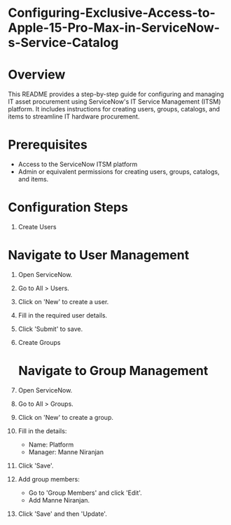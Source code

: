 # Configuring-Exclusive-Access-to-Apple-15-Pro-Max-in-ServiceNow-s-Service-Catalog
# Overview
  This README provides a step-by-step guide for configuring and managing IT asset procurement using ServiceNow's IT Service Management (ITSM) platform. It includes instructions for creating users, groups, catalogs, and items to streamline IT hardware procurement.
# Prerequisites
  - Access to the ServiceNow ITSM platform
  - Admin or equivalent permissions for creating users, groups, catalogs, and items.
# Configuration Steps

1. Create Users
# Navigate to User Management
1. Open ServiceNow.
2. Go to All > Users.
3. Click on 'New' to create a user.
4. Fill in the required user details.
5. Click 'Submit' to save.

2. Create Groups
   # Navigate to Group Management
1. Open ServiceNow.
2. Go to All > Groups.
3. Click on 'New' to create a group.
4. Fill in the details:
   - Name: Platform
   - Manager: Manne Niranjan
5. Click 'Save'.
6. Add group members:
   - Go to 'Group Members' and click 'Edit'.
   - Add Manne Niranjan.
7. Click 'Save' and then 'Update'.

